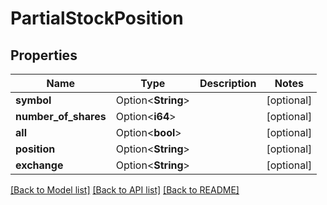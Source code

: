 # PartialStockPosition

## Properties

Name | Type | Description | Notes
------------ | ------------- | ------------- | -------------
**symbol** | Option<**String**> |  | [optional]
**number_of_shares** | Option<**i64**> |  | [optional]
**all** | Option<**bool**> |  | [optional]
**position** | Option<**String**> |  | [optional]
**exchange** | Option<**String**> |  | [optional]

[[Back to Model list]](../README.md#documentation-for-models) [[Back to API list]](../README.md#documentation-for-api-endpoints) [[Back to README]](../README.md)
